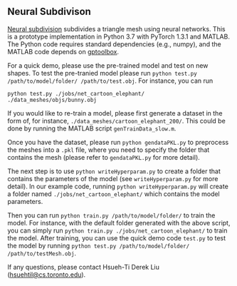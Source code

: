 ## Neural Subdivison
 
[Neural subdivision](https://www.dgp.toronto.edu/projects/neural-subdivision/) subdivides a triangle mesh using neural networks. This is a prototype implementation in Python 3.7  with PyTorch 1.3.1 and MATLAB. The Python code requires standard dependencies (e.g., numpy), and the MATLAB code depends on [gptoolbox](https://github.com/alecjacobson/gptoolbox).

For a quick demo, please use the pre-trained model and test on new shapes. To test the pre-tranied model please run `python test.py /path/to/model/folder/ /path/to/test.obj`. For instance, you can run
```
python test.py ./jobs/net_cartoon_elephant/ ./data_meshes/objs/bunny.obj
```

If you would like to re-train a model, please first generate a dataset in the form of, for instance, `./data_meshes/cartoon_elephant_200/`. This could be done by running the MATLAB script `genTrainData_slow.m`.

Once you have the dataset, please run `python gendataPKL.py` to preprocess the meshes into a `.pkl` file, where you need to specify the folder that contains the mesh (please refer to `gendataPKL.py` for more detail).

The next step is to use `python writeHyperparam.py` to create a folder that contains the parameters of the model (see `writeHyperparam.py` for more detail). In our example code, running `python writeHyperparam.py` will create a folder named `./jobs/net_cartoon_elephant/` which contains the model parameters.

Then you can run `python train.py /path/to/model/folder/` to train the model. For instance, with the default folder generated with the above script, you can simply run `python train.py ./jobs/net_cartoon_elephant/` to train the model. After training, you can use the quick demo code `test.py` to test the model by running `python test.py /path/to/model/folder/ /path/to/testMesh.obj`.

If any questions, please contact Hsueh-Ti Derek Liu (hsuehtil@cs.toronto.edu). 
